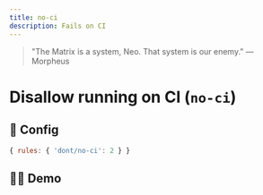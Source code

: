 ```yaml
---
title: no-ci
description: Fails on CI
---
```


<script setup lang="ts">
import CodeEditor from '../../.vitepress/theme/components/code-editor.vue';
import {ruleName, presetConfigs, initialText, fakeLint} from '../../src/sample-code/no-ci.js';
</script>

> "The Matrix is a system, Neo. That system is our enemy." — Morpheus

# Disallow running on CI (`no-ci`)

<!-- end auto-generated rule header -->

## 🔧 Config

```js
{ rules: { 'dont/no-ci': 2 } }
```

## 🧑‍💻 Demo

<CodeEditor :rule="ruleName" :text="initialText" :presetConfigs="presetConfigs" />

